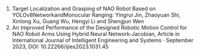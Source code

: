 1. Target Localization and Grasping of NAO Robot Based on YOLOv8NetworkandMonocular Ranging: Yingrui Jin, Zhaoyuan Shi, Xinlong Xu, Guang Wu, Hengyi Li and Shengjun Wen
2. An Improved Performance of the Designed Robotic Motion Control for NAO Robot Arms Using Hybrid Neural Network-Jacobian, Article in International Journal of Intelligent Engineering and Systems · September 2023, DOI: 10.22266/ijies2023.1031.45
